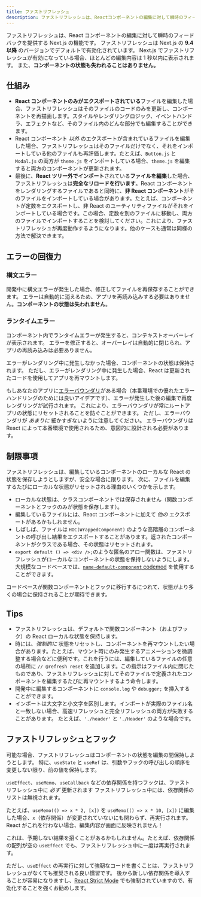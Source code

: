 ```yaml
---
title: ファストリフレッシュ
description: ファストリフレッシュは、Reactコンポーネントの編集に対して瞬時のフィードバックを提供するホットモジュールリローディングの機能です。
---
```


ファストリフレッシュは、React コンポーネントの編集に対して瞬時のフィードバックを提供する Next.js の機能です。
ファストリフレッシュは Next.js の **9.4 以降** のバージョンでデフォルトで有効化されています。
Next.js でファストリフレッシュが有効になっている場合、ほとんどの編集内容は 1 秒以内に表示されます。
また、**コンポーネントの状態も失われることはありません。**

## 仕組み

- **React コンポーネントのみがエクスポートされている**ファイルを編集した場合、ファストリフレッシュはそのファイルのコードのみを更新し、コンポーネントを再描画します。スタイルやレンダリングロジック、イベントハンドラ、エフェクトなど、そのファイル内のどんな部分でも編集することができます。
- React コンポーネント _以外_ のエクスポートが含まれているファイルを編集した場合、ファストリフレッシュはそのファイルだけでなく、それをインポートしている他のファイルも再評価します。たとえば、`Button.js` と `Modal.js` の両方が `theme.js` をインポートしている場合、`theme.js` を編集すると両方のコンポーネントが更新されます。
- 最後に、**React ツリー外でインポート**されている**ファイルを編集**した場合、ファストリフレッシュは**完全なリロードを行います**。React コンポーネントをレンダリングするファイルであると同時に、**非 React コンポーネント**がそのファイルをインポートしている場合があります。たとえば、コンポーネントが定数をエクスポートし、非 React のユーティリティファイルがそれをインポートしている場合です。この場合、定数を別のファイルに移動し、両方のファイルでインポートすることを検討してください。これにより、ファストリフレッシュが再度動作するようになります。他のケースも通常は同様の方法で解決できます。

## エラーの回復力

### 構文エラー

開発中に構文エラーが発生した場合、修正してファイルを再保存することができます。
エラーは自動的に消えるため、アプリを再読み込みする必要はありません。**コンポーネントの状態は失われません**。

### ランタイムエラー

コンポーネント内でランタイムエラーが発生すると、コンテキストオーバーレイが表示されます。
エラーを修正すると、オーバーレイは自動的に閉じられ、アプリの再読み込みは必要ありません。

エラーがレンダリング中に発生しなかった場合、コンポーネントの状態は保持されます。
ただし、エラーがレンダリング中に発生した場合、React は更新されたコードを使用してアプリを再マウントします。

もしあなたのアプリに[エラーバウンダリ](https://ja.react.dev/reference/react/Component#catching-rendering-errors-with-an-error-boundary)がある場合（本番環境での優れたエラーハンドリングのためには良いアイデアです）、エラーが発生した後の編集で再度レンダリングが試行されます。
これにより、エラーバウンダリが常にルートアプリの状態にリセットされることを防ぐことができます。
ただし、エラーバウンダリが _あまりに_ 細かすぎないように注意してください。
エラーバウンダリは React によって本番環境で使用されるため、意図的に設計される必要があります。

## 制限事項

ファストリフレッシュは、編集しているコンポーネントのローカルな React の状態を保存しようとしますが、安全な場合に限ります。
次に、ファイルを編集するたびにローカルな状態がリセットされる理由のいくつかを示します。

- ローカルな状態は、クラスコンポーネントでは保存されません（関数コンポーネントとフックのみが状態を保存します）。
- 編集しているファイルには、React コンポーネントに加えて _他の_ エクスポートがあるかもしれません。
- しばしば、ファイルは `HOC(WrappedComponent)` のような高階層のコンポーネントの呼び出し結果をエクスポートすることがあります。返されたコンポーネントがクラスである場合、その状態はリセットされます。
- `export default () => <div />;`のような匿名のアロー関数は、ファストリフレッシュがローカルなコンポーネントの状態を保持しないようにします。大規模なコードベースでは、[`name-default-component` codemod](/docs/app-router/building-your-application/upgrading/codemods#name-default-component) を使用することができます。

コードベースが関数コンポーネントとフックに移行するにつれて、状態がより多くの場合に保持されることが期待できます。

## Tips

- ファストリフレッシュは、デフォルトで関数コンポーネント（およびフック）の React ローカルな状態を保持します。
- 時には、_強制的に_ 状態をリセットし、コンポーネントを再マウントしたい場合があります。たとえば、マウント時にのみ発生するアニメーションを微調整する場合などに便利です。これを行うには、編集しているファイルの任意の場所に `// @refresh reset` を追加します。この指示はファイル内に閉じたものであり、ファストリフレッシュに対してそのファイルで定義されたコンポーネントを編集するたびに再マウントするよう命令します。
- 開発中に編集するコンポーネントに `console.log` や `debugger;` を挿入することができます。
- インポートは大文字と小文字を区別します。インポートが実際のファイル名と一致しない場合、高速リフレッシュと完全リフレッシュの両方が失敗することがあります。
  たとえば、`'./header'` と `'./Header'` のような場合です。

## ファストリフレッシュとフック

可能な場合、ファストリフレッシュはコンポーネントの状態を編集の間保持しようとします。
特に、`useState` と `useRef` は、引数やフックの呼び出しの順序を変更しない限り、前の値を保持します。

`useEffect`、`useMemo`、`useCallback` などの依存関係を持つフックは、ファストリフレッシュ中に _必ず_ 更新されます
ファストリフレッシュ中には、依存関係のリストは無視されます。

たとえば、`useMemo(() => x * 2, [x])` を `useMemo(() => x * 10, [x])` に編集した場合、`x`（依存関係）が変更されていないにも関わらず、再実行されます。React がこれを行わない場合、編集内容が画面に反映されません！

これは、予期しない結果を招くことがあるかもしれません。たとえば、依存関係の配列が空の `useEffect` でも、ファストリフレッシュ中に一度は再実行されます。

ただし、`useEffect` の再実行に対して強靭なコードを書くことは、ファストリフレッシュがなくても推奨される良い慣習です。
後から新しい依存関係を導入することが容易になりますし、[React Strict Mode](/docs/app-router/api-reference/next-config-js/reactStrictMode) でも強制されていますので、有効化することを強くお勧めします。
